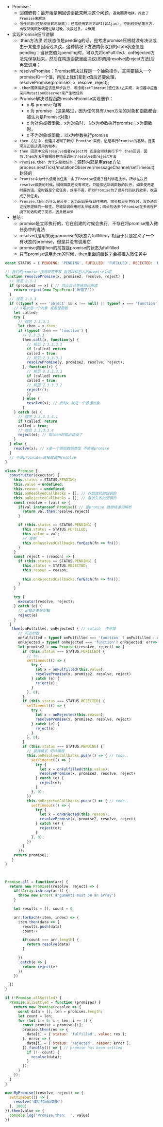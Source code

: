 - Promise：
  - 回调嵌套：最开始是用回调函数来解决这个问题，`避免回调地狱，推出了Promise来解决`
  - `信任问题(控制权反转再反转)：经常使用第三方API(如Ajax), 控制权交给第三方，出现回调函数调用过早过晚，次数过多，未调用`
- 实现Promise细节讲解
  - .then方法里 若状态值是pending的话，是考虑promise压根就没有决议或由于某些原因延迟决议，这种情况下方法内获取到的state状态值是pending；当状态值为pending时，可以先将onFulfilled、onRejected方法先保存起来，然后在构造函数里面决议(即调用resolve或reject方法)后再去调用；
  - resolvePromise：Promise解决过程是一个抽象操作，其需要输入一个promise和一个值，再加上我们拿到x值后还要处理，resolvePromise(promise2, x, resolve, reject);
  - `.then回调函数应该是异步执行，考虑用setTimeout(宏任务)去实现，浏览器中应当采用MutationObserver来产生微任务`
  - Promise解决过程函数resolvePromise实现细节：
    - x 与 promise 相等
    - x 为 promise （这条略过，因为任何具有.then方法的对象和函数都会被认为是Promise对象）
    - x 为对象或者函数，x为对象时， 以x为参数执行promise；x为函数时，
    - x 不为对象或函数，以x为参数执行promise
  - `then 方法中，创建并返回了新的 Promise 实例，这是串行Promise的基础，是实现真正链式调用的根本。`
  - `then 回调中没有resolve或者reject时 还是会继续执行下个.then回调，因为.then方法里根据各种情况调用了resolve或reject方法`
  - `Promise.then 为什么是微任务`：源码内部是用asap方法process.nextTick(/mutationObserver/messageChannel/setTimeout)封装的
  - `Promise中为什么使用微任务：由于Promise使用了延时绑定技术，所以在执行resolve函数的时候，回调函数还没有绑定，只能推迟回调函数的执行`，`如果使用定时器的话，定时器是个宏任务，效率不高，所以Promise为了提升代码执行效率，改造成了微任务`。
  - `Promise.then为什么是异步：因为回调是有副作用的，同步和异步共存时，没办法保证程序逻辑的一致性，导致回调调用时太早或太晚；同步的话多个Promise在多线程环境下的话构成了竞态，因此是异步`
- 总结：
  - promise是立即执行的，它在创建的时候会执行，不存在将promise推入微任务中的说法
  - resolve()是用来表示promise的状态为fullfilled，相当于只是定义了一个有状态的promise，但是并没有调用它
  - promise调用then的前提是promise的状态为fullfilled
  - 只有promise调用then的时候，then里面的函数才会被推入微任务中
    

```js
const STATUS = { PENDING: 'PENDING', FUFILLED: 'FUFILLED', REJECTED: 'REJECTED' }

// 我们的promise 按照规范来写 就可以和别人的promise公用
function resolvePromise(x, promise2, resolve, reject) {
  // 规范 2.3.1
  if (promise2 == x) { // 防止自己等待自己完成
    return reject(new TypeError('出错了'))
  }
  // 规范 2.3.3
  if ((typeof x === 'object' && x !== null) || typeof x === 'function') {
    // x可以是一个对象 或者是函数
    let called;
    try {
      // 规范 2.3.3.1
      let then = x.then;
      if (typeof then == 'function') {
        // 2.3.3.3
        then.call(x, function(y) {
          // 规范 2.3.3.3.3
          if (called) return
          called = true;
          // 规范 2.3.3.3.1
          resolvePromise(y, promise2, resolve, reject);
        }, function(r) {
          // 规范 2.3.3.3.3
          if (called) return
          called = true;
          // 规范 2.3.3.3.2
          reject(r);
          })
        } else {
          resolve(x); // 此时x 就是一个普通对象
        }
    } catch (e) {
      // 规范 2.3.3.3.4.1
      if (called) return
      called = true;
      // 规范 2.3.3.3.4 
      reject(e); // 取then时抛出错误了
    }
  } else {
    resolve(x); // x是一个原始数据类型 不能是promise
  }
  // 不是proimise 直接就调用resolve
}

class Promise {
  constructor(executor) {
    this.status = STATUS.PENDING;
    this.value = undefined;
    this.reason = undefined;
    this.onResolvedCallbacks = []; // 存放成功的回调的 
    this.onRejectedCallbacks = []; // 存放失败的回调的
    const resolve = (val) => {
      if(val instanceof Promise){ // 是promise 就继续递归解析
        return val.then(resolve,reject)
      }

      if (this.status == STATUS.PENDING) {
        this.status = STATUS.FUFILLED;
        this.value = val;
        // 发布
        this.onResolvedCallbacks.forEach(fn => fn());
      }
    }
    const reject = (reason) => {
      if (this.status == STATUS.PENDING) {
        this.status = STATUS.REJECTED;
        this.reason = reason;
       
        this.onRejectedCallbacks.forEach(fn => fn());
      }
    }

    try {
      executor(resolve, reject);
    } catch (e) {
      // 出错走失败逻辑
      reject(e)
    }
  }
   then(onFulfilled, onRejected) { // swtich  作用域
      // 可选参数
      onFulfilled = typeof onFulfilled === 'function' ? onFulfilled : x => x
      onRejected = typeof onRejected === 'function'? onRejected: err=> {throw err}
      let promise2 = new Promise((resolve, reject) => {
        if (this.status === STATUS.FUFILLED) {
          // to....
          setTimeout(() => {
            try {
              let x = onFulfilled(this.value);
              resolvePromise(x, promise2, resolve, reject)
            } catch (e) {
              reject(e);
            }
          }, 0);
        }
        if (this.status === STATUS.REJECTED) {
          setTimeout(() => {
            try {
              let x = onRejected(this.reason);
              resolvePromise(x, promise2, resolve, reject)
            } catch (e) {
              reject(e);
            }
          }, 0);
        }
        if (this.status === STATUS.PENDING) {
          // 装饰模式 切片编程
          this.onResolvedCallbacks.push(() => { // todo..
            setTimeout(() => {
              try {
                let x = onFulfilled(this.value);
                resolvePromise(x, promise2, resolve, reject)
              } catch (e) {
                reject(e);
              }
            }, 0);
          })
          this.onRejectedCallbacks.push(() => { // todo..
            setTimeout(() => {
              try {
                let x = onRejected(this.reason);
                resolvePromise(x, promise2, resolve, reject)
              } catch (e) {
                reject(e);
              }
            }, 0);
          })
        }
      });
    return promise2;
   }
}
              


Promise.all = function(arr) {
  return new Promise((resolve, reject) => {
    if(!Array.isArray(arr)) {
      throw new Error('arguments must be an array')
    }

    let results = [], count = 0

    arr.forEach((item, index) => {
      item.then(data => {
        results.push(data)
        count++

        if(count === arr.length) {
          return resolve(data)
        }

      })
      .catch(e => {
        return reject(e)
      })
    })

  })
}

if (!Promise.allSettled) {
  Promise.allSettled = function (promises) {
    return new Promise(resolve => {
      const data = [], len = promises.length;
      let count = len;
      for (let i = 0; i < len; i += 1) {
        const promise = promises[i];
        promise.then(res => {
          data[i] = { status: 'fulfilled', value: res };
        }, error => {
          data[i] = { status: 'rejected', reason: error };
        }).finally(() => { // promise has been settled
          if (!--count) {
            resolve(data);
          }
        });
      }
    });
  }
}

new MyPromise((resolve, reject) => {
  setTimeout(() => {
    resolve('成功的回调数据')
  }, 1000)
}).then(value => {
  console.log('Promise.then:  ', value)
})
```